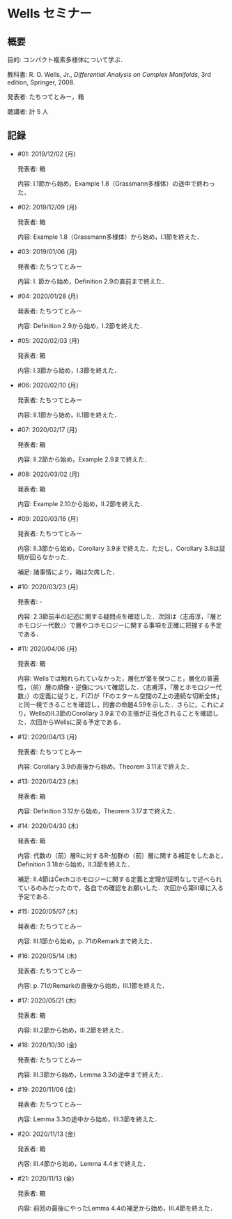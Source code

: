# Wells セミナー

## 概要

目的: コンパクト複素多様体について学ぶ．

教科書: R. O. Wells, Jr., *Differential Analysis on Complex Manifolds*, 3rd edition, Springer, 2008.

発表者: たちつてとみー，箱

聴講者: 計 5 人

## 記録

* \#01: 2019/12/02 (月)
    
  発表者: 箱

  内容: I.1節から始め，Example 1.8（Grassmann多様体）の途中で終わった．

* \#02: 2019/12/09 (月)

  発表者: 箱

  内容: Example 1.8（Grassmann多様体）から始め，I.1節を終えた．

* \#03: 2019/01/06 (月)

  発表者: たちつてとみー

  内容: I. 節から始め，Definition 2.9の直前まで終えた．

* \#04: 2020/01/28 (月)

  発表者: たちつてとみー

  内容: Definition 2.9から始め，I.2節を終えた．

* \#05: 2020/02/03 (月)

  発表者: 箱

  内容: I.3節から始め，I.3節を終えた．

* \#06: 2020/02/10 (月)

  発表者: たちつてとみー

  内容: II.1節から始め，II.1節を終えた．

* \#07: 2020/02/17 (月)

  発表者: 箱

  内容: II.2節から始め，Example 2.9まで終えた．

* \#08: 2020/03/02 (月)

  発表者: 箱

  内容: Example 2.10から始め，II.2節を終えた．

* \#09: 2020/03/16 (月)

  発表者: たちつてとみー

  内容: II.3節から始め，Corollary 3.9まで終えた．ただし，Corollary 3.8は証明が回らなかった．

  補足: 諸事情により，箱は欠席した．

* \#10: 2020/03/23 (月)

  発表者: -

  内容: 2.3節前半の記述に関する疑問点を確認した．次回は〈志甫淳，『層とホモロジー代数』〉で層やコホモロジーに関する事項を正確に把握する予定である．

* \#11: 2020/04/06 (月)

  発表者: 箱

  内容: Wellsでは触れられていなかった，層化が茎を保つこと，層化の普遍性，（前）層の順像・逆像について確認した．〈志甫淳，『層とホモロジー代数』〉の定義に従うと，F(Z)が「Fのエタール空間のZ上の連続な切断全体」と同一視できることを確認し，同書の命題4.59を示した．さらに，これにより，WellsのII.3節のCorollary 3.9までの主張が正当化されることを確認した．次回からWellsに戻る予定である．

* \#12: 2020/04/13 (月)

  発表者: たちつてとみー

  内容: Corollary 3.9の直後から始め，Theorem 3.11まで終えた．

* \#13: 2020/04/23 (木)

  発表者: 箱

  内容: Definition 3.12から始め，Theorem 3.17まで終えた．

* \#14: 2020/04/30 (木)

  発表者: 箱

  内容: 代数の（前）層Rに対するR-加群の（前）層に関する補足をしたあと，Definition 3.18から始め，II.3節を終えた．

  補足: II.4節はČechコホモロジーに関する定義と定理が証明なしで述べられているのみだったので，各自での確認をお願いした．次回から第III章に入る予定である．

* \#15: 2020/05/07 (木)

  発表者: たちつてとみー

  内容: III.1節から始め，p. 71のRemarkまで終えた．

* \#16: 2020/05/14 (木)

  発表者: たちつてとみー

  内容: p. 71のRemarkの直後から始め，III.1節を終えた．

* \#17: 2020/05/21 (木)

  発表者: 箱

  内容: III.2節から始め，III.2節を終えた．

* \#18: 2020/10/30 (金)

  発表者: たちつてとみー

  内容: III.3節から始め，Lemma 3.3の途中まで終えた．

* \#19: 2020/11/06 (金)

  発表者: たちつてとみー

  内容: Lemma 3.3の途中から始め，III.3節を終えた．

* \#20: 2020/11/13 (金)

  発表者: 箱

  内容: III.4節から始め，Lemma 4.4まで終えた．

* \#21: 2020/11/13 (金)

  発表者: 箱

  内容: 前回の最後にやったLemma 4.4の補足から始め，III.4節を終えた．
